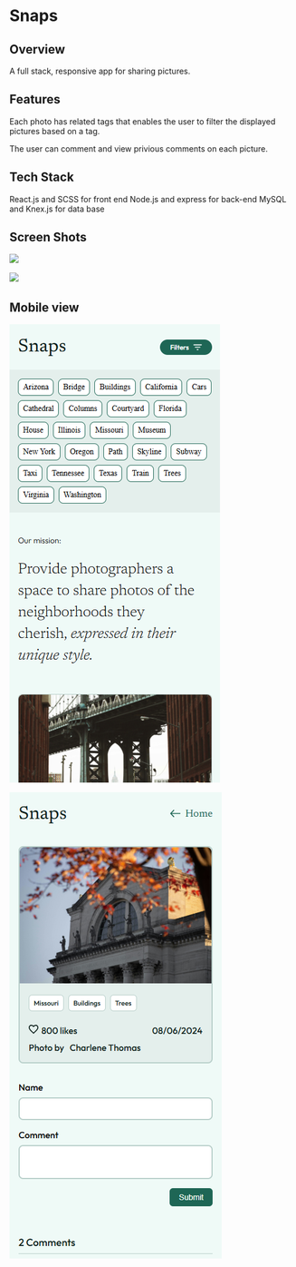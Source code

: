 # Snaps

## Overview

A full stack, responsive app for sharing pictures.

## Features

Each photo has related tags that enables the user to filter the displayed pictures based on a tag.

The user can comment and view privious comments on each picture.

## Tech Stack

React.js and SCSS for front end
Node.js and express for back-end
MySQL and Knex.js for data base

## Screen Shots

![](./md_assets/general.gif)

![](./md_assets/comment.gif)

## Mobile view

![](./md_assets/mobile-2.png)

![](./md_assets/mobile-3.png)
